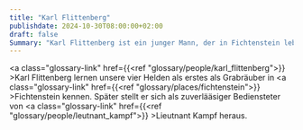 ```yaml
---
title: "Karl Flittenberg"
publishdate: 2024-10-30T08:00:00+02:00
draft: false
Summary: "Karl Flittenberg ist ein junger Mann, der in Fichtenstein lebt."
---
```

<a class="glossary-link" href={{<ref "glossary/people/karl_flittenberg">}} >Karl Flittenberg</a> lernen unsere vier Helden als erstes als Grabräuber in <a class="glossary-link" href={{<ref "glossary/places/fichtenstein">}} >Fichtenstein</a> kennen. Später stellt er sich als zuverlääsiger Bediensteter von <a class="glossary-link" href={{<ref "glossary/people/leutnant_kampf">}} >Lieutnant Kampf</a> heraus.
